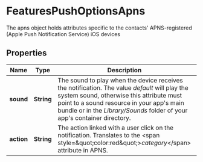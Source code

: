

# FeaturesPushOptionsApns

The apns object holds attributes specific to the contacts' APNS-registered (Apple Push Notification Service) iOS devices

## Properties

| Name | Type | Description | Notes |
|------------ | ------------- | ------------- | -------------|
|**sound** | **String** | The sound to play when the device receives the notification. The value *default* will play the system sound, otherwise this attribute must point to a sound resource in your app&#39;s main bundle or in the *Library/Sounds* folder of your app&#39;s container directory. |  [optional] |
|**action** | **String** | The action linked with a user click on the notification. Translates to the &lt;span style&#x3D;\&quot;color:red\&quot;&gt;*category*&lt;/span&gt; attribute in APNS.  |  [optional] |



